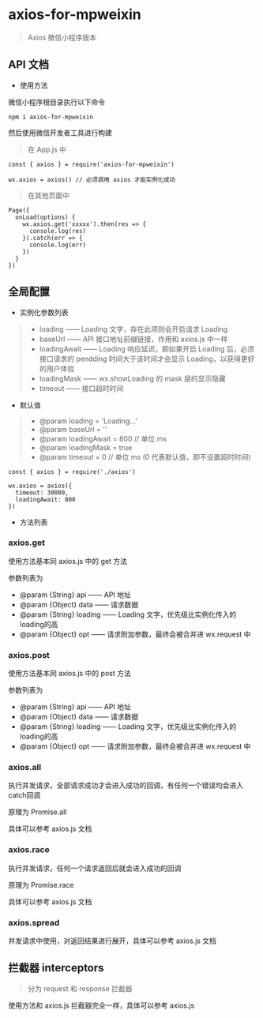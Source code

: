 # axios-for-mpweixin

> Axios 微信小程序版本

## API 文档

- 使用方法

微信小程序根目录执行以下命令

```
npm i axios-for-mpweixin
```

然后使用微信开发者工具进行构建


> 在 App.js 中
```
const { axios } = require('axios-for-mpweixin')

wx.axios = axios() // 必须调用 axios 才能实例化成功
```
> 在其他页面中
```
Page({
  onLoad(options) {
    wx.axios.get('xxxxx').then(res => {
      console.log(res)
    }).catch(err => {
      console.log(err)
    })
  }
})
```

## 全局配置

- 实例化参数列表

> - loading  —— Loading 文字，存在此项则会开启请求 Loading
> - baseUrl  —— API 接口地址前缀链接，作用和 axios.js 中一样
> - loadingAwait  —— Loading 响应延迟，即如果开启 Loading 后，必须接口请求的 pendding 时间大于该时间才会显示 Loading，以获得更好的用户体验
> - loadingMask  —— wx.showLoading 的 mask 层的显示隐藏
> - timeout  —— 接口超时时间

- 默认值

> - @param loading = 'Loading...'
> - @param baseUrl = ''
> - @param loadingAwait = 800 // 单位 ms
> - @param loadingMask = true
> - @param timeout = 0 // 单位 ms (0 代表默认值，即不设置超时时间)

```
const { axios } = require('./axios')

wx.axios = axios({
  timeout: 30000,
  loadingAwait: 800
})
```

- 方法列表

### axios.get

使用方法基本同 axios.js 中的 get 方法

参数列表为

 * @param {String} api —— API 地址
 * @param {Object} data —— 请求数据
 * @param {String} loading —— Loading 文字，优先级比实例化传入的loading的高
 * @param {Object} opt —— 请求附加参数，最终会被合并进 wx.request 中

### axios.post

使用方法基本同 axios.js 中的 post 方法

参数列表为

 * @param {String} api —— API 地址
 * @param {Object} data —— 请求数据
 * @param {String} loading —— Loading 文字，优先级比实例化传入的loading的高
 * @param {Object} opt —— 请求附加参数，最终会被合并进 wx.request 中

### axios.all

执行并发请求，全部请求成功才会进入成功的回调，有任何一个错误均会进入catch回调

原理为  Promise.all

具体可以参考 axios.js 文档

### axios.race

执行并发请求，任何一个请求返回后就会进入成功的回调

原理为  Promise.race

具体可以参考 axios.js 文档

### axios.spread

并发请求中使用，对返回结果进行展开，具体可以参考 axios.js 文档


## 拦截器 interceptors

> 分为 request 和 response 拦截器

使用方法和 axios.js 拦截器完全一样，具体可以参考 axios.js
